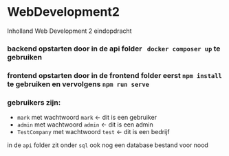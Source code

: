 # WebDevelopment2
Inholland Web Development 2 eindopdracht

### backend opstarten door in de api folder ``` docker composer up``` te gebruiken

### frontend opstarten door in de frontend folder eerst ```npm install``` te gebruiken en vervolgens ```npm run serve```

### gebruikers zijn:

  - `mark` met wachtwoord `mark` <- dit is een gebruiker
  - `admin` met wachtwoord `admin` <- dit is een admin
  - `TestCompany` met wachtwoord `test` <- dit is een bedrijf

in de `api` folder zit onder `sql` ook nog een database bestand voor nood